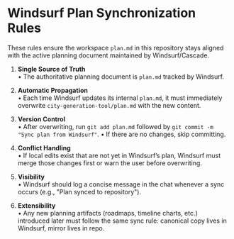 # Windsurf Plan Synchronization Rules

These rules ensure the workspace `plan.md` in this repository stays aligned with the active planning document maintained by Windsurf/Cascade.

1. **Single Source of Truth**  
   • The authoritative planning document is `plan.md` tracked by Windsurf.

2. **Automatic Propagation**  
   • Each time Windsurf updates its internal `plan.md`, it must immediately overwrite `city-generation-tool/plan.md` with the new content.

3. **Version Control**  
   • After overwriting, run `git add plan.md` followed by `git commit -m "Sync plan from Windsurf"`.
   • If there are no changes, skip committing.

4. **Conflict Handling**  
   • If local edits exist that are not yet in Windsurf’s plan, Windsurf must merge those changes first or warn the user before overwriting.

5. **Visibility**  
   • Windsurf should log a concise message in the chat whenever a sync occurs (e.g., "Plan synced to repository").

6. **Extensibility**  
   • Any new planning artifacts (roadmaps, timeline charts, etc.) introduced later must follow the same sync rule: canonical copy lives in Windsurf, mirror lives in repo.
